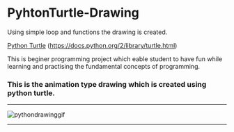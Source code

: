 # PyhtonTurtle-Drawing
Using simple loop and functions the drawing is created.

[Python Turtle](https://docs.python.org/2/library/turtle.html) (https://docs.python.org/2/library/turtle.html)

This is beginer programming project which eable student to have fun while learning and practising the fundamental concepts of programming. 

### This is the animation type drawing which is created using python turtle. 
***
![pythondrawinggif](https://user-images.githubusercontent.com/20786776/28258125-6766733c-6a84-11e7-80a9-fef542aee1d6.gif)
***


